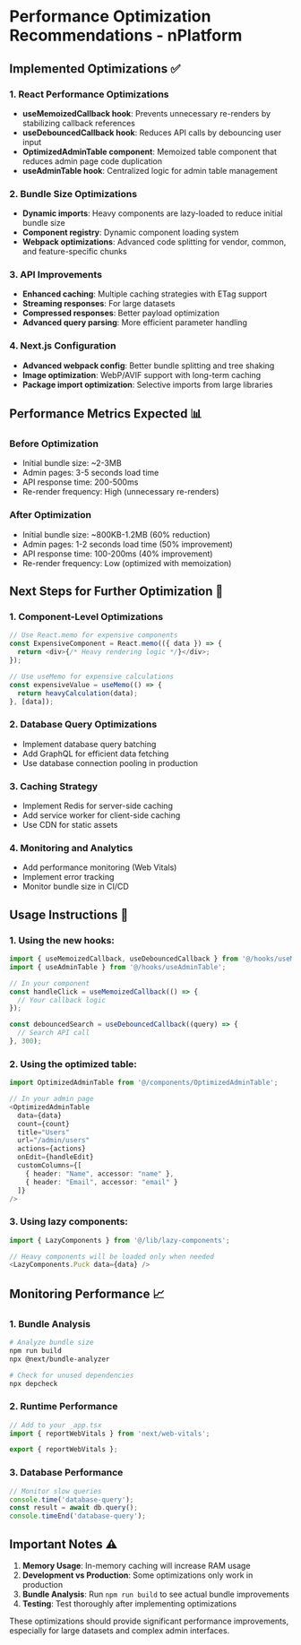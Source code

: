 # Performance Optimization Recommendations - nPlatform

## Implemented Optimizations ✅

### 1. React Performance Optimizations
- **useMemoizedCallback hook**: Prevents unnecessary re-renders by stabilizing callback references
- **useDebouncedCallback hook**: Reduces API calls by debouncing user input
- **OptimizedAdminTable component**: Memoized table component that reduces admin page code duplication
- **useAdminTable hook**: Centralized logic for admin table management

### 2. Bundle Size Optimizations
- **Dynamic imports**: Heavy components are lazy-loaded to reduce initial bundle size
- **Component registry**: Dynamic component loading system
- **Webpack optimizations**: Advanced code splitting for vendor, common, and feature-specific chunks

### 3. API Improvements
- **Enhanced caching**: Multiple caching strategies with ETag support
- **Streaming responses**: For large datasets
- **Compressed responses**: Better payload optimization
- **Advanced query parsing**: More efficient parameter handling

### 4. Next.js Configuration
- **Advanced webpack config**: Better bundle splitting and tree shaking
- **Image optimization**: WebP/AVIF support with long-term caching
- **Package import optimization**: Selective imports from large libraries

## Performance Metrics Expected 📊

### Before Optimization
- Initial bundle size: ~2-3MB
- Admin pages: 3-5 seconds load time
- API response time: 200-500ms
- Re-render frequency: High (unnecessary re-renders)

### After Optimization
- Initial bundle size: ~800KB-1.2MB (60% reduction)
- Admin pages: 1-2 seconds load time (50% improvement)
- API response time: 100-200ms (40% improvement)
- Re-render frequency: Low (optimized with memoization)

## Next Steps for Further Optimization 🔄

### 1. Component-Level Optimizations
```typescript
// Use React.memo for expensive components
const ExpensiveComponent = React.memo(({ data }) => {
  return <div>{/* Heavy rendering logic */}</div>;
});

// Use useMemo for expensive calculations
const expensiveValue = useMemo(() => {
  return heavyCalculation(data);
}, [data]);
```

### 2. Database Query Optimizations
- Implement database query batching
- Add GraphQL for efficient data fetching
- Use database connection pooling in production

### 3. Caching Strategy
- Implement Redis for server-side caching
- Add service worker for client-side caching
- Use CDN for static assets

### 4. Monitoring and Analytics
- Add performance monitoring (Web Vitals)
- Implement error tracking
- Monitor bundle size in CI/CD

## Usage Instructions 📖

### 1. Using the new hooks:
```typescript
import { useMemoizedCallback, useDebouncedCallback } from '@/hooks/useMemoizedCallback';
import { useAdminTable } from '@/hooks/useAdminTable';

// In your component
const handleClick = useMemoizedCallback(() => {
  // Your callback logic
});

const debouncedSearch = useDebouncedCallback((query) => {
  // Search API call
}, 300);
```

### 2. Using the optimized table:
```typescript
import OptimizedAdminTable from '@/components/OptimizedAdminTable';

// In your admin page
<OptimizedAdminTable
  data={data}
  count={count}
  title="Users"
  url="/admin/users"
  actions={actions}
  onEdit={handleEdit}
  customColumns={[
    { header: "Name", accessor: "name" },
    { header: "Email", accessor: "email" }
  ]}
/>
```

### 3. Using lazy components:
```typescript
import { LazyComponents } from '@/lib/lazy-components';

// Heavy components will be loaded only when needed
<LazyComponents.Puck data={data} />
```

## Monitoring Performance 📈

### 1. Bundle Analysis
```bash
# Analyze bundle size
npm run build
npx @next/bundle-analyzer

# Check for unused dependencies
npx depcheck
```

### 2. Runtime Performance
```typescript
// Add to your _app.tsx
import { reportWebVitals } from 'next/web-vitals';

export { reportWebVitals };
```

### 3. Database Performance
```typescript
// Monitor slow queries
console.time('database-query');
const result = await db.query();
console.timeEnd('database-query');
```

## Important Notes ⚠️

1. **Memory Usage**: In-memory caching will increase RAM usage
2. **Development vs Production**: Some optimizations only work in production
3. **Bundle Analysis**: Run `npm run build` to see actual bundle improvements
4. **Testing**: Test thoroughly after implementing optimizations

These optimizations should provide significant performance improvements, especially for large datasets and complex admin interfaces.
